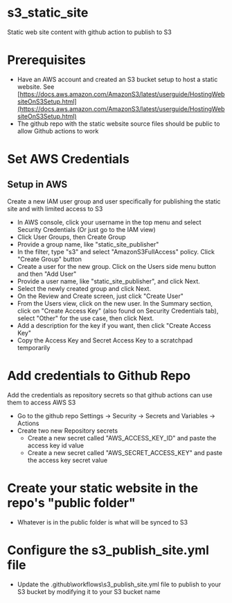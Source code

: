 # s3_static_site
Static web site content with github action to publish to S3

# Prerequisites

- Have an AWS account and created an S3 bucket setup to host a static website.  See [https://docs.aws.amazon.com/AmazonS3/latest/userguide/HostingWebsiteOnS3Setup.html](https://docs.aws.amazon.com/AmazonS3/latest/userguide/HostingWebsiteOnS3Setup.html)
- The github repo with the static website source files should be public to allow Github actions to work

# Set AWS Credentials

## Setup in AWS

Create a new IAM user group and user specifically for publishing the static site and with limited access to S3

- In AWS console, click your username in the top menu and select Security Credentials (Or just go to the IAM view)
- Click User Groups, then Create Group
- Provide a group name, like "static_site_publisher"
- In the filter, type "s3" and select "AmazonS3FullAccess" policy.  Click "Create Group" button
- Create a user for the new group.  Click on the Users side menu button and then "Add User"
- Provide a user name, like "static_site_publisher", and click Next.
- Select the newly created group and click Next.
- On the Review and Create screen, just click "Create User"
- From the Users view, click on the new user.  In the Summary section, click on "Create Access Key" (also found on Security Credentials tab), select "Other" for the use case, then click Next.
- Add a description for the key if you want, then click "Create Access Key"
- Copy the Access Key and Secret Access Key to a scratchpad temporarily

# Add credentials to Github Repo

Add the credentials as repository secrets so that github actions can use them to access AWS S3

- Go to the github repo Settings -> Security -> Secrets and Variables -> Actions
- Create two new Repository secrets
    - Create a new secret called "AWS_ACCESS_KEY_ID" and paste the access key id value 
    - Create a new secret called "AWS_SECRET_ACCESS_KEY" and paste the access key secret value

# Create your static website in the repo's "public folder"

- Whatever is in the public folder is what will be synced to S3

# Configure the s3_publish_site.yml file

- Update the .github\workflows\s3_publish_site.yml file to publish to your S3 bucket by modifying it to your S3 bucket name
